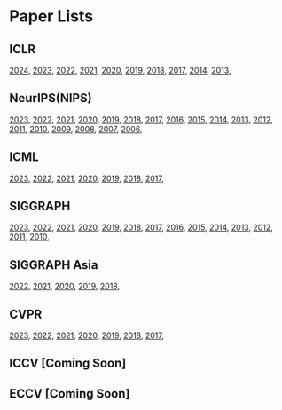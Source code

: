 # Paper Lists

## ICLR
[2024](https://raw.githubusercontent.com/Papercopilot/paperlists/main/iclr/iclr2024.json), 
[2023](https://raw.githubusercontent.com/Papercopilot/paperlists/main/iclr/iclr2023.json), 
[2022](https://raw.githubusercontent.com/Papercopilot/paperlists/main/iclr/iclr2022.json), 
[2021](https://raw.githubusercontent.com/Papercopilot/paperlists/main/iclr/iclr2021.json), 
[2020](https://raw.githubusercontent.com/Papercopilot/paperlists/main/iclr/iclr2020.json), 
[2019](https://raw.githubusercontent.com/Papercopilot/paperlists/main/iclr/iclr2019.json), 
[2018](https://raw.githubusercontent.com/Papercopilot/paperlists/main/iclr/iclr2018.json), 
[2017](https://raw.githubusercontent.com/Papercopilot/paperlists/main/iclr/iclr2017.json), 
[2014](https://raw.githubusercontent.com/Papercopilot/paperlists/main/iclr/iclr2014.json), 
[2013](https://raw.githubusercontent.com/Papercopilot/paperlists/main/iclr/iclr2013.json),

## NeurIPS(NIPS)
[2023](https://raw.githubusercontent.com/Papercopilot/paperlists/main/nips/nips2023.json),
[2022](https://raw.githubusercontent.com/Papercopilot/paperlists/main/nips/nips2022.json),
[2021](https://raw.githubusercontent.com/Papercopilot/paperlists/main/nips/nips2021.json),
[2020](https://raw.githubusercontent.com/Papercopilot/paperlists/main/nips/nips2020.json),
[2019](https://raw.githubusercontent.com/Papercopilot/paperlists/main/nips/nips2019.json),
[2018](https://raw.githubusercontent.com/Papercopilot/paperlists/main/nips/nips2018.json),
[2017](https://raw.githubusercontent.com/Papercopilot/paperlists/main/nips/nips2017.json),
[2016](https://raw.githubusercontent.com/Papercopilot/paperlists/main/nips/nips2016.json),
[2015](https://raw.githubusercontent.com/Papercopilot/paperlists/main/nips/nips2015.json),
[2014](https://raw.githubusercontent.com/Papercopilot/paperlists/main/nips/nips2014.json),
[2013](https://raw.githubusercontent.com/Papercopilot/paperlists/main/nips/nips2013.json),
[2012](https://raw.githubusercontent.com/Papercopilot/paperlists/main/nips/nips2012.json),
[2011](https://raw.githubusercontent.com/Papercopilot/paperlists/main/nips/nips2011.json),
[2010](https://raw.githubusercontent.com/Papercopilot/paperlists/main/nips/nips2010.json),
[2009](https://raw.githubusercontent.com/Papercopilot/paperlists/main/nips/nips2009.json),
[2008](https://raw.githubusercontent.com/Papercopilot/paperlists/main/nips/nips2008.json),
[2007](https://raw.githubusercontent.com/Papercopilot/paperlists/main/nips/nips2007.json),
[2006](https://raw.githubusercontent.com/Papercopilot/paperlists/main/nips/nips2006.json),

## ICML
[2023](https://raw.githubusercontent.com/Papercopilot/paperlists/main/icml/icml2023.json),
[2022](https://raw.githubusercontent.com/Papercopilot/paperlists/main/icml/icml2022.json),
[2021](https://raw.githubusercontent.com/Papercopilot/paperlists/main/icml/icml2021.json),
[2020](https://raw.githubusercontent.com/Papercopilot/paperlists/main/icml/icml2020.json),
[2019](https://raw.githubusercontent.com/Papercopilot/paperlists/main/icml/icml2019.json),
[2018](https://raw.githubusercontent.com/Papercopilot/paperlists/main/icml/icml2018.json),
[2017](https://raw.githubusercontent.com/Papercopilot/paperlists/main/icml/icml2017.json),

## SIGGRAPH
[2023](https://raw.githubusercontent.com/Papercopilot/paperlists/main/siggraph/siggraph2023.json),
[2022](https://raw.githubusercontent.com/Papercopilot/paperlists/main/siggraph/siggraph2022.json),
[2021](https://raw.githubusercontent.com/Papercopilot/paperlists/main/siggraph/siggraph2021.json),
[2020](https://raw.githubusercontent.com/Papercopilot/paperlists/main/siggraph/siggraph2020.json),
[2019](https://raw.githubusercontent.com/Papercopilot/paperlists/main/siggraph/siggraph2019.json),
[2018](https://raw.githubusercontent.com/Papercopilot/paperlists/main/siggraph/siggraph2018.json),
[2017](https://raw.githubusercontent.com/Papercopilot/paperlists/main/siggraph/siggraph2017.json),
[2016](https://raw.githubusercontent.com/Papercopilot/paperlists/main/siggraph/siggraph2016.json),
[2015](https://raw.githubusercontent.com/Papercopilot/paperlists/main/siggraph/siggraph2015.json),
[2014](https://raw.githubusercontent.com/Papercopilot/paperlists/main/siggraph/siggraph2014.json),
[2013](https://raw.githubusercontent.com/Papercopilot/paperlists/main/siggraph/siggraph2013.json),
[2012](https://raw.githubusercontent.com/Papercopilot/paperlists/main/siggraph/siggraph2012.json),
[2011](https://raw.githubusercontent.com/Papercopilot/paperlists/main/siggraph/siggraph2011.json),
[2010](https://raw.githubusercontent.com/Papercopilot/paperlists/main/siggraph/siggraph2010.json),

## SIGGRAPH Asia
[2022](https://raw.githubusercontent.com/Papercopilot/paperlists/main/siggraphasia/siggraphasia2022.json),
[2021](https://raw.githubusercontent.com/Papercopilot/paperlists/main/siggraphasia/siggraphasia2021.json),
[2020](https://raw.githubusercontent.com/Papercopilot/paperlists/main/siggraphasia/siggraphasia2020.json),
[2019](https://raw.githubusercontent.com/Papercopilot/paperlists/main/siggraphasia/siggraphasia2019.json),
[2018](https://raw.githubusercontent.com/Papercopilot/paperlists/main/siggraphasia/siggraphasia2018.json),

## CVPR
[2023](https://raw.githubusercontent.com/Papercopilot/paperlists/main/cvpr/cvpr2023.json),
[2022](https://raw.githubusercontent.com/Papercopilot/paperlists/main/cvpr/cvpr2022.json),
[2021](https://raw.githubusercontent.com/Papercopilot/paperlists/main/cvpr/cvpr2021.json),
[2020](https://raw.githubusercontent.com/Papercopilot/paperlists/main/cvpr/cvpr2020.json),
[2019](https://raw.githubusercontent.com/Papercopilot/paperlists/main/cvpr/cvpr2019.json),
[2018](https://raw.githubusercontent.com/Papercopilot/paperlists/main/cvpr/cvpr2018.json),
[2017](https://raw.githubusercontent.com/Papercopilot/paperlists/main/cvpr/cvpr2017.json),

## ICCV [Coming Soon]
## ECCV [Coming Soon]
